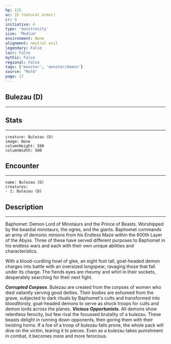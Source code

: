 ```yaml
---
hp: 115
ac: 15 (natural armor)
cr: 9
initiative: 4
type: 'monstrosity'    
size: 'Medium'
environment: None
alignment: neutral evil
legendary: False
lair: False
mythic: False
regional: False
tags: ['monster', 'monster/demon']
source: "MotG"
page: 17
---
```


## Bulezau (D)
---



## Stats
---

```statblock
creature: Bulezau (D)
image: None
columnHeight: 500
columnWidth: 500
```

## Encounter
---

```encounter-table
name: Bulezau (D)
creatures:
- 1: Bulezau (D)
```

## Description
---
Baphomet: Demon Lord of Minotaurs and the Prince of Beasts. Worshipped by the beastial minotaurs, the ogres, and the giants. Baphomet commands an army of demonic minions from his Endless Maze within the 600th Layer of the Abyss. Three of these have served different purposes to Baphomet in his endless wars and each with their own unique abilities and characteristics.

With a blood-curdling howl of glee, an eight foot tall, goat-headed demon charges into battle with an oversized longspear, ravaging those that fall under its charge. The fiends eyes are rheumy and whirl in their sockets, desperately searching for their next fight.

**_Corrupted Corpses_**. Bulezau are created from the corpses of women who died valiantly serving good deities. Their bodies are exhumed from the grave, subjected to dark rituals by Baphomet's cults and transformed into bloodthirsty, goat-headed demons to serve as shock troops for cults and demon lords across the planes.
**_Vicious Opportunists_**. All demons show relentless ferocity, but few rival the focussed brutality of a bulezau. These beasts delight in running down opponents, then goring them with their twisting horns. If a foe of a troop of bulezau falls prone, the whole pack will dive on the victim, tearing it to pieces. Even as a bulezau takes punishment in combat, it becomes more and more ferocious.




